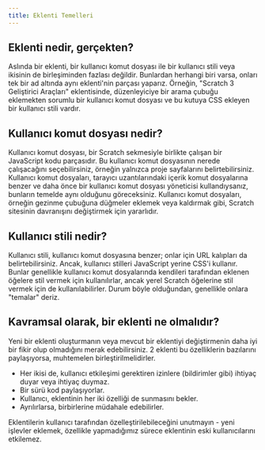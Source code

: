 ```yaml
---
title: Eklenti Temelleri
---
```


## Eklenti nedir, gerçekten?
Aslında bir eklenti, bir kullanıcı komut dosyası ile bir kullanıcı stili veya ikisinin de birleşiminden fazlası değildir. Bunlardan herhangi biri varsa, onları tek bir ad altında aynı eklenti'nin parçası yaparız. Örneğin, "Scratch 3 Geliştirici Araçları" eklentisinde, düzenleyiciye bir arama çubuğu eklemekten sorumlu bir kullanıcı komut dosyası ve bu kutuya CSS ekleyen bir kullanıcı stili vardır.

## Kullanıcı komut dosyası nedir?
Kullanıcı komut dosyası, bir Scratch sekmesiyle birlikte çalışan bir JavaScript kodu parçasıdır. Bu kullanıcı komut dosyasının nerede çalışacağını seçebilirsiniz, örneğin yalnızca proje sayfalarını belirtebilirsiniz. Kullanıcı komut dosyaları, tarayıcı uzantılarındaki içerik komut dosyalarına benzer ve daha önce bir kullanıcı komut dosyası yöneticisi kullandıysanız, bunların temelde aynı olduğunu göreceksiniz.
Kullanıcı komut dosyaları, örneğin gezinme çubuğuna düğmeler eklemek veya kaldırmak gibi, Scratch sitesinin davranışını değiştirmek için yararlıdır.

## Kullanıcı stili nedir?
Kullanıcı stili, kullanıcı komut dosyasına benzer; onlar için URL kalıpları da belirtebilirsiniz. Ancak, kullanıcı stilleri JavaScript yerine CSS'i kullanır. Bunlar genellikle kullanıcı komut dosyalarında kendileri tarafından eklenen öğelere stil vermek için kullanılırlar, ancak yerel Scratch öğelerine stil vermek için de kullanılabilirler. Durum böyle olduğundan, genellikle onlara "temalar" deriz.

## Kavramsal olarak, bir eklenti ne olmalıdır?
Yeni bir eklenti oluşturmanın veya mevcut bir eklentiyi değiştirmenin daha iyi bir fikir olup olmadığını merak edebilirsiniz.
2 eklenti bu özelliklerin bazılarını paylaşıyorsa, muhtemelen birleştirilmelidirler.
- Her ikisi de, kullanıcı etkileşimi gerektiren izinlere (bildirimler gibi) ihtiyaç duyar veya ihtiyaç duymaz.
- Bir sürü kod paylaşıyorlar.
- Kullanıcı, eklentinin her iki özelliği de sunmasını bekler.
- Ayrılırlarsa, birbirlerine müdahale edebilirler.  

Eklentilerin kullanıcı tarafından özelleştirilebileceğini unutmayın - yeni işlevler eklemek, özellikle yapmadığımız sürece eklentinin eski kullanıcılarını etkilemez.